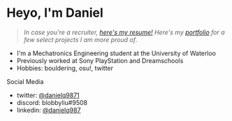 # Heyo, I'm Daniel

 > *In case you're a recruiter, [here's my resume!](https://csclub.uwaterloo.ca/~d3qu/daniel-qu-resume.pdf)*
 > *Here's my [portfolio](https://csclub.uwaterloo.ca/~d3qu/daniel-qu-portfolio.pdf) for a few select projects I am more proud of*.

* I'm a Mechatronics Engineering student at the University of Waterloo
* Previously worked at Sony PlayStation and Dreamschools
* Hobbies: bouldering, osu!, twitter

Social Media
* twitter: [@danielq9871](https://twitter.com/danielq9871)
* discord: blobbyliu#9508
* linkedin: [@danielq987](https://www.linkedin.com/in/danielq987/)

<!--
**danielq987/danielq987** is a ✨ _special_ ✨ repository because its `README.md` (this file) appears on your GitHub profile.

Here are some ideas to get you started:

- 🔭 I’m currently working on ...
- 🌱 I’m currently learning ...
- 👯 I’m looking to collaborate on ...
- 🤔 I’m looking for help with ...
- 💬 Ask me about ...
- 📫 How to reach me: ...
- 😄 Pronouns: ...
- ⚡ Fun fact: ...
-->
